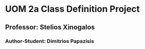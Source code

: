 # UOM 2a Class Definition Project
## Professor: Stelios Xinogalos
### Author-Student: Dimitrios Papazisis
